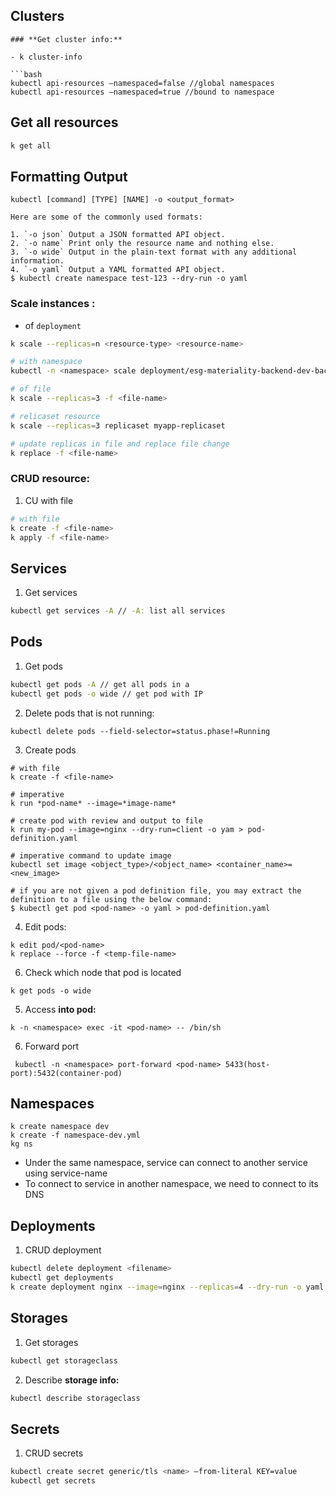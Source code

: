 ## Clusters
```
### **Get cluster info:**

- k cluster-info

```bash
kubectl api-resources —namespaced=false //global namespaces
kubectl api-resources —namespaced=true //bound to namespace
````

## Get all resources

```bash
k get all
```

## Formatting Output

```
kubectl [command] [TYPE] [NAME] -o <output_format>

Here are some of the commonly used formats:

1. `-o json` Output a JSON formatted API object.
2. `-o name` Print only the resource name and nothing else.
3. `-o wide` Output in the plain-text format with any additional information.
4. `-o yaml` Output a YAML formatted API object.
$ kubectl create namespace test-123 --dry-run -o yaml
```

### **Scale instances :**

- of `deployment`

```bash
k scale --replicas=n <resource-type> <resource-name>

# with namespace
kubectl -n <namespace> scale deployment/esg-materiality-backend-dev-backend --replicas=3

# of file
k scale --replicas=3 -f <file-name>

# relicaset resource
k scale --replicas=3 replicaset myapp-replicaset

# update replicas in file and replace file change
k replace -f <file-name>
```

### CRUD  resource:

1. CU with file
```bash
# with file
k create -f <file-name>
k apply -f <file-name>
```

## Services

1. Get services

```bash
kubectl get services -A // -A: list all services
```

## Pods

1. Get pods

```bash
kubectl get pods -A // get all pods in a
kubectl get pods -o wide // get pod with IP
```

2. Delete pods that is not running:

```
kubectl delete pods --field-selector=status.phase!=Running
```

3. Create pods
```
# with file
k create -f <file-name>

# imperative 
k run *pod-name* --image=*image-name*

# create pod with review and output to file
k run my-pod --image=nginx --dry-run=client -o yam > pod-definition.yaml

# imperative command to update image
kubectl set image <object_type>/<object_name> <container_name>=<new_image>

# if you are not given a pod definition file, you may extract the definition to a file using the below command:
$ kubectl get pod <pod-name> -o yaml > pod-definition.yaml
```

4. Edit pods:
```
k edit pod/<pod-name>
k replace --force -f <temp-file-name>
```

6. Check which node that pod is located
```
k get pods -o wide
```

5. Access **into pod:**
```
k -n <namespace> exec -it <pod-name> -- /bin/sh
```

6. Forward port
```
 kubectl -n <namespace> port-forward <pod-name> 5433(host-port):5432(container-pod)
```

## Namespaces

```
k create namespace dev
k create -f namespace-dev.yml
kg ns
```

- Under the same namespace, service can connect to another service using service-name
- To connect to service in another namespace, we need to connect to its DNS

## Deployments

1. CRUD deployment
```bash
kubectl delete deployment <filename>
kubectl get deployments
k create deployment nginx --image=nginx --replicas=4 --dry-run -o yaml
```

## Storages

1. Get storages

```bash
kubectl get storageclass
```

2. Describe **storage info:**

```bash
kubectl describe storageclass
```

## Secrets

1. CRUD secrets

```bash
kubectl create secret generic/tls <name> —from-literal KEY=value
kubectl get secrets
```
